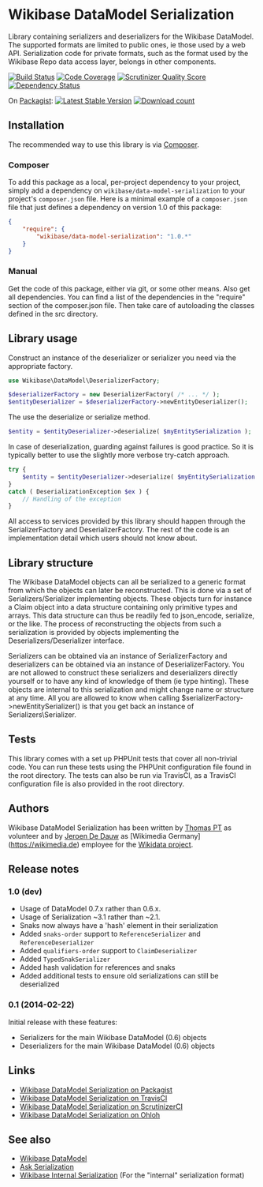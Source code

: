 # Wikibase DataModel Serialization

Library containing serializers and deserializers for the Wikibase DataModel.
The supported formats are limited to public ones, ie those used by a web API.
Serialization code for private formats, such as the format used by the Wikibase
Repo data access layer, belongs in other components.

[![Build Status](https://secure.travis-ci.org/wmde/WikibaseDataModelSerialization.png?branch=master)](http://travis-ci.org/wmde/WikibaseDataModelSerialization)
[![Code Coverage](https://scrutinizer-ci.com/g/wmde/WikibaseDataModelSerialization/badges/coverage.png?s=916d21028b031abe2e685192ccef46c6f47ba76a)](https://scrutinizer-ci.com/g/wmde/WikibaseDataModelSerialization/)
[![Scrutinizer Quality Score](https://scrutinizer-ci.com/g/wmde/WikibaseDataModelSerialization/badges/quality-score.png?s=d56b9477c29f4799b3834c4fbcc3731687feae95)](https://scrutinizer-ci.com/g/wmde/WikibaseDataModelSerialization/)
[![Dependency Status](https://www.versioneye.com/php/wikibase:data-model-serialization/badge.png)](https://www.versioneye.com/php/wikibase:data-model-serialization)

On [Packagist](https://packagist.org/packages/wikibase/data-model-serialization):
[![Latest Stable Version](https://poser.pugx.org/wikibase/data-model-serialization/version.png)](https://packagist.org/packages/wikibase/data-model-serialization)
[![Download count](https://poser.pugx.org/wikibase/data-model-serialization/d/total.png)](https://packagist.org/packages/wikibase/data-model-serialization)

## Installation

The recommended way to use this library is via [Composer](http://getcomposer.org/).

### Composer

To add this package as a local, per-project dependency to your project, simply add a
dependency on `wikibase/data-model-serialization` to your project's `composer.json` file.
Here is a minimal example of a `composer.json` file that just defines a dependency on
version 1.0 of this package:

```json
{
	"require": {
		"wikibase/data-model-serialization": "1.0.*"
	}
}
```

### Manual

Get the code of this package, either via git, or some other means. Also get all dependencies.
You can find a list of the dependencies in the "require" section of the composer.json file.
Then take care of autoloading the classes defined in the src directory.

## Library usage

Construct an instance of the deserializer or serializer you need via the appropriate factory.

```php
use Wikibase\DataModel\DeserializerFactory;

$deserializerFactory = new DeserializerFactory( /* ... */ );
$entityDeserializer = $deserializerFactory->newEntityDeserializer();
```

The use the deserialize or serialize method.

```php
$entity = $entityDeserializer->deserialize( $myEntitySerialization );
```

In case of deserialization, guarding against failures is good practice.
So it is typically better to use the slightly more verbose try-catch approach.

```php
try {
	$entity = $entityDeserializer->deserialize( $myEntitySerialization );
}
catch ( DeserializationException $ex ) {
	// Handling of the exception
}
```

All access to services provided by this library should happen through the
SerializerFactory and DeserializerFactory. The rest of the code is an implementation
detail which users should not know about.

## Library structure

The Wikibase DataModel objects can all be serialized to a generic format from which the objects
can later be reconstructed. This is done via a set of Serializers/Serializer implementing objects.
These objects turn for instance a Claim object into a data structure containing only primitive
types and arrays. This data structure can thus be readily fed to json_encode, serialize, or the
like. The process of reconstructing the objects from such a serialization is provided by
objects implementing the Deserializers/Deserializer interface.

Serializers can be obtained via an instance of SerializerFactory and deserializers can be obtained
via an instance of DeserializerFactory. You are not allowed to construct these serializers and
deserializers directly yourself or to have any kind of knowledge of them (ie type hinting). These
objects are internal to this serialization and might change name or structure at any time. All you
are allowed to know when calling $serializerFactory->newEntitySerializer() is that you get back
an instance of Serializers\Serializer.

## Tests

This library comes with a set up PHPUnit tests that cover all non-trivial code. You can run these
tests using the PHPUnit configuration file found in the root directory. The tests can also be run
via TravisCI, as a TravisCI configuration file is also provided in the root directory.

## Authors

Wikibase DataModel Serialization has been written by [Thomas PT](https://github.com/Tpt) as volunteer
and by [Jeroen De Dauw](https://www.mediawiki.org/wiki/User:Jeroen_De_Dauw) as [Wikimedia Germany]
(https://wikimedia.de) employee for the [Wikidata project](https://wikidata.org/).

## Release notes

### 1.0 (dev)

* Usage of DataModel 0.7.x rather than 0.6.x.
* Usage of Serialization ~3.1 rather than ~2.1.
* Snaks now always have a 'hash' element in their serialization
* Added `snaks-order` support to `ReferenceSerializer` and `ReferenceDeserializer`
* Added `qualifiers-order` support to `ClaimDeserializer`
* Added `TypedSnakSerializer`
* Added hash validation for references and snaks
* Added additional tests to ensure old serializations can still be deserialized

### 0.1 (2014-02-22)

Initial release with these features:

* Serializers for the main Wikibase DataModel (0.6) objects
* Deserializers for the main Wikibase DataModel (0.6) objects

## Links

* [Wikibase DataModel Serialization on Packagist](https://packagist.org/packages/wikibase/data-model-serialization)
* [Wikibase DataModel Serialization on TravisCI](https://travis-ci.org/wmde/WikibaseDataModelSerialization)
* [Wikibase DataModel Serialization on ScrutinizerCI](https://scrutinizer-ci.com/g/wmde/WikibaseDataModelSerialization/)
* [Wikibase DataModel Serialization on Ohloh](https://www.ohloh.net/p/WikibaseDataModelSerialization)

## See also 

* [Wikibase DataModel](https://github.com/wmde/WikibaseDataModel)
* [Ask Serialization](https://github.com/wmde/AskSerialization)
* [Wikibase Internal Serialization](https://github.com/wmde/WikibaseInternalSerialization) (For the "internal" serialization format)

